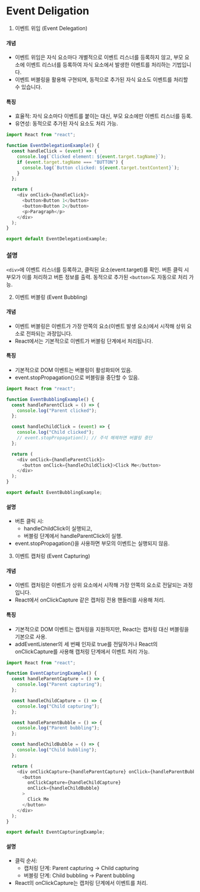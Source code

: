 # Event Deligation

1. 이벤트 위임 (Event Delegation)
#### 개념
- 이벤트 위임은 자식 요소마다 개별적으로 이벤트 리스너를 등록하지 않고, 부모 요소에 이벤트 리스너를 등록하여 자식 요소에서 발생한 이벤트를 처리하는 기법입니다.
- 이벤트 버블링을 활용해 구현되며, 동적으로 추가된 자식 요소도 이벤트를 처리할 수 있습니다.

#### 특징
- 효율적: 자식 요소마다 이벤트를 붙이는 대신, 부모 요소에만 이벤트 리스너를 등록.
- 유연성: 동적으로 추가된 자식 요소도 처리 가능.

```js
import React from "react";

function EventDelegationExample() {
  const handleClick = (event) => {
    console.log(`Clicked element: ${event.target.tagName}`);
    if (event.target.tagName === "BUTTON") {
      console.log(`Button clicked: ${event.target.textContent}`);
    }
  };

  return (
    <div onClick={handleClick}>
      <button>Button 1</button>
      <button>Button 2</button>
      <p>Paragraph</p>
    </div>
  );
}

export default EventDelegationExample;
```

### 설명
`<div>`에 이벤트 리스너를 등록하고, 클릭된 요소(event.target)를 확인.
버튼 클릭 시 부모가 이를 처리하고 버튼 정보를 출력.
동적으로 추가된 `<button>`도 자동으로 처리 가능.

2. 이벤트 버블링 (Event Bubbling)
#### 개념
- 이벤트 버블링은 이벤트가 가장 안쪽의 요소(이벤트 발생 요소)에서 시작해 상위 요소로 전파되는 과정입니다.
- React에서는 기본적으로 이벤트가 버블링 단계에서 처리됩니다.

#### 특징
- 기본적으로 DOM 이벤트는 버블링이 활성화되어 있음.
- event.stopPropagation()으로 버블링을 중단할 수 있음.

```js
import React from "react";

function EventBubblingExample() {
  const handleParentClick = () => {
    console.log("Parent clicked");
  };

  const handleChildClick = (event) => {
    console.log("Child clicked");
    // event.stopPropagation(); // 주석 해제하면 버블링 중단
  };

  return (
    <div onClick={handleParentClick}>
      <button onClick={handleChildClick}>Click Me</button>
    </div>
  );
}

export default EventBubblingExample;
```

#### 설명
- 버튼 클릭 시:
    - handleChildClick이 실행되고,
    - 버블링 단계에서 handleParentClick이 실행.
- event.stopPropagation()을 사용하면 부모의 이벤트는 실행되지 않음.

3. 이벤트 캡처링 (Event Capturing)
#### 개념
- 이벤트 캡처링은 이벤트가 상위 요소에서 시작해 가장 안쪽의 요소로 전달되는 과정입니다.
- React에서 onClickCapture 같은 캡처링 전용 핸들러를 사용해 처리.

#### 특징
- 기본적으로 DOM 이벤트는 캡처링을 지원하지만, React는 캡처링 대신 버블링을 기본으로 사용.
- addEventListener의 세 번째 인자로 true를 전달하거나 React의 onClickCapture를 사용해 캡처링 단계에서 이벤트 처리 가능.

```js
import React from "react";

function EventCapturingExample() {
  const handleParentCapture = () => {
    console.log("Parent capturing");
  };

  const handleChildCapture = () => {
    console.log("Child capturing");
  };

  const handleParentBubble = () => {
    console.log("Parent bubbling");
  };

  const handleChildBubble = () => {
    console.log("Child bubbling");
  };

  return (
    <div onClickCapture={handleParentCapture} onClick={handleParentBubble}>
      <button
        onClickCapture={handleChildCapture}
        onClick={handleChildBubble}
      >
        Click Me
      </button>
    </div>
  );
}

export default EventCapturingExample;
```

#### 설명
- 클릭 순서:
    - 캡처링 단계: Parent capturing → Child capturing
    - 버블링 단계: Child bubbling → Parent bubbling
- React의 onClickCapture는 캡처링 단계에서 이벤트를 처리.